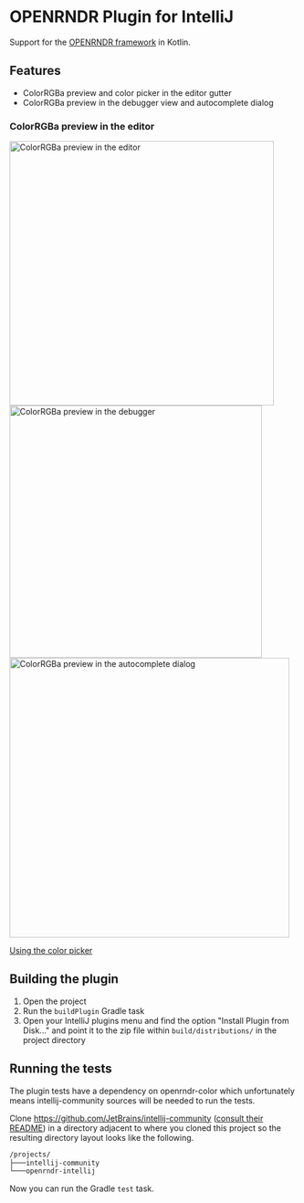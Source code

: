 # OPENRNDR Plugin for IntelliJ

<!-- Plugin description -->
Support for the [OPENRNDR framework](https://github.com/openrndr/openrndr) in Kotlin.

## Features

* ColorRGBa preview and color picker in the editor gutter
* ColorRGBa preview in the debugger view and autocomplete dialog

### ColorRGBa preview in the editor

<img width="463" alt="ColorRGBa preview in the editor" src="https://user-images.githubusercontent.com/6316604/181760872-87834eb6-71dd-4d01-9fdf-4fbf56528336.png">
<img width="442" alt="ColorRGBa preview in the debugger" src="https://user-images.githubusercontent.com/6316604/183113443-e7bbbf65-3305-463c-803c-a68bbf2b4a71.png">
<img width="490" alt="ColorRGBa preview in the autocomplete dialog" src="https://user-images.githubusercontent.com/6316604/183112801-bbd75d56-7cde-4623-bae6-7c8db4750475.png">

<!-- Plugin description end -->

[Using the color picker](https://user-images.githubusercontent.com/6316604/181222549-e1ab3f4b-28dc-4366-bf6b-6b7f2aa0fe28.webm)

## Building the plugin

1. Open the project
2. Run the `buildPlugin` Gradle task
3. Open your IntelliJ plugins menu and find the option "Install Plugin from Disk..." and point it to the zip file
   within `build/distributions/` in the project directory

## Running the tests

The plugin tests have a dependency on openrndr-color which unfortunately means intellij-community sources will be needed
to run the tests.

Clone https://github.com/JetBrains/intellij-community ([consult their README](https://github.com/JetBrains/intellij-community#getting-intellij-idea-community-edition-source-code=))
in a directory adjacent to where you cloned this project so the resulting directory layout looks like the following.

```cmd
/projects/
├───intellij-community
└───openrndr-intellij
```

Now you can run the Gradle `test` task.

